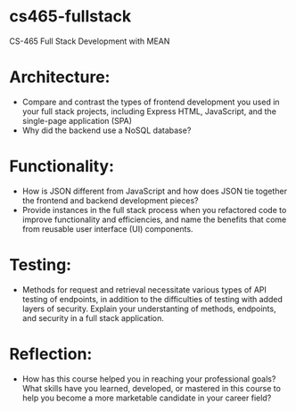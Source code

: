 # cs465-fullstack
CS-465 Full Stack Development with MEAN
# Architecture:
- Compare and contrast the types of frontend development you used in your full stack projects, including Express HTML, JavaScript, and the single-page application (SPA)
- Why did the backend use a NoSQL database?
# Functionality:
- How is JSON different from JavaScript and how does JSON tie together the frontend and backend development pieces?
- Provide instances in the full stack process when you refactored code to improve functionality and efficiencies, and name the benefits that come from reusable user interface (UI) components.
# Testing:
- Methods for request and retrieval necessitate various types of API testing of endpoints, in addition to the difficulties of testing with added layers of security. Explain your understanting of methods, endpoints, and security in a full stack application.
# Reflection:
- How has this course helped you in reaching your professional goals? What skills have you learned, developed, or mastered in this course to help you become a more marketable candidate in your career field?
